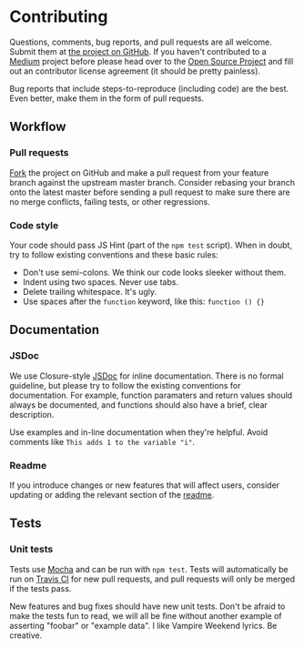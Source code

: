 # Contributing

Questions, comments, bug reports, and pull requests are all welcome.  Submit them at [the project on GitHub](https://github.com/Medium/sculpt/).  If you haven't contributed to a [Medium](http://github.com/Medium/) project before please head over to the [Open Source Project](https://github.com/Medium/open-source#note-to-external-contributors) and fill out an contributor license agreement (it should be pretty painless).

Bug reports that include steps-to-reproduce (including code) are the best. Even better, make them in the form of pull requests.

## Workflow

### Pull requests

[Fork](https://github.com/Medium/sculpt/fork) the project on GitHub and make a pull request from your feature branch against the upstream master branch. Consider rebasing your branch onto the latest master before sending a pull request to make sure there are no merge conflicts, failing tests, or other regressions.

### Code style

Your code should pass JS Hint (part of the `npm test` script). When in doubt, try to follow existing conventions and these basic rules:

* Don't use semi-colons. We think our code looks sleeker without them.
* Indent using two spaces. Never use tabs.
* Delete trailing whitespace. It's ugly.
* Use spaces after the `function` keyword, like this: `function () {}`


## Documentation

### JSDoc

We use Closure-style [JSDoc](https://developers.google.com/closure/compiler/docs/js-for-compiler) for inline documentation. There is no formal guideline, but please try to follow the existing conventions for documentation. For example, function paramaters and return values should always be documented, and functions should also have a brief, clear description.

Use examples and in-line documentation when they're helpful. Avoid comments like `This adds 1 to the variable "i"`.

### Readme

If you introduce changes or new features that will affect users, consider updating or adding the relevant section of the [readme](https://github.com/Medium/sculpt/blob/master/README.md).

## Tests

### Unit tests

Tests use [Mocha](http://visionmedia.github.io/mocha/) and can be run with `npm test`. Tests will automatically be run on [Travis CI](https://travis-ci.org/Medium/sculpt) for new pull requests, and pull requests will only be merged if the tests pass.

New features and bug fixes should have new unit tests. Don't be afraid to make the tests fun to read, we will all be fine without another example of asserting "foobar" or "example data". I like Vampire Weekend lyrics. Be creative.

